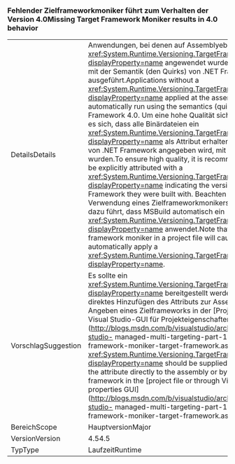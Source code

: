 ### <a name="missing-target-framework-moniker-results-in-40-behavior"></a><span data-ttu-id="a2628-101">Fehlender Zielframeworkmoniker führt zum Verhalten der Version 4.0</span><span class="sxs-lookup"><span data-stu-id="a2628-101">Missing Target Framework Moniker results in 4.0 behavior</span></span>

|   |   |
|---|---|
|<span data-ttu-id="a2628-102">Details</span><span class="sxs-lookup"><span data-stu-id="a2628-102">Details</span></span>|<span data-ttu-id="a2628-103">Anwendungen, bei denen auf Assemblyebene kein <xref:System.Runtime.Versioning.TargetFrameworkAttribute?displayProperty=name> angewendet wurde, werden automatisch mit der Semantik (den Quirks) von .NET Framework 4.0 ausgeführt.</span><span class="sxs-lookup"><span data-stu-id="a2628-103">Applications without a <xref:System.Runtime.Versioning.TargetFrameworkAttribute?displayProperty=name> applied at the assembly level will automatically run using the semantics (quirks) of the .NET Framework 4.0.</span></span> <span data-ttu-id="a2628-104">Um eine hohe Qualität sicherzustellen, empfiehlt es sich, dass alle Binärdateien ein <xref:System.Runtime.Versioning.TargetFrameworkAttribute?displayProperty=name> als Attribut erhalten, wodurch die Version von .NET Framework angegeben wird, mit denen sie erstellt wurden.</span><span class="sxs-lookup"><span data-stu-id="a2628-104">To ensure high quality, it is recommended that all binaries be explicitly attributed with a <xref:System.Runtime.Versioning.TargetFrameworkAttribute?displayProperty=name> indicating the version of the .NET Framework they were built with.</span></span> <span data-ttu-id="a2628-105">Beachten Sie, dass die Verwendung eines Zielframeworkmonikers in einer Projektdatei dazu führt, dass MSBuild automatisch ein <xref:System.Runtime.Versioning.TargetFrameworkAttribute?displayProperty=name> anwendet.</span><span class="sxs-lookup"><span data-stu-id="a2628-105">Note that using a target framework moniker in a project file will cause MSBuild to automatically apply a <xref:System.Runtime.Versioning.TargetFrameworkAttribute?displayProperty=name>.</span></span>|
|<span data-ttu-id="a2628-106">Vorschlag</span><span class="sxs-lookup"><span data-stu-id="a2628-106">Suggestion</span></span>|<span data-ttu-id="a2628-107">Es sollte ein <xref:System.Runtime.Versioning.TargetFrameworkAttribute?displayProperty=name> bereitgestellt werden, entweder durch direktes Hinzufügen des Attributs zur Assembly oder durch Angeben eines Zielframeworks in der [Projektdatei oder über die Visual Studio-GUI für Projekteigenschaften](http://blogs.msdn.com/b/visualstudio/archive/2010/05/19/visual-studio- managed-multi-targeting-part-1-concepts-target-framework-moniker-target-framework.aspx).</span><span class="sxs-lookup"><span data-stu-id="a2628-107">A <xref:System.Runtime.Versioning.TargetFrameworkAttribute?displayProperty=name> should be supplied, either through adding the attribute directly to the assembly or by specifying a target framework in the [project file or through Visual Studio's project properties GUI](http://blogs.msdn.com/b/visualstudio/archive/2010/05/19/visual-studio- managed-multi-targeting-part-1-concepts-target-framework-moniker-target-framework.aspx).</span></span>|
|<span data-ttu-id="a2628-108">Bereich</span><span class="sxs-lookup"><span data-stu-id="a2628-108">Scope</span></span>|<span data-ttu-id="a2628-109">Hauptversion</span><span class="sxs-lookup"><span data-stu-id="a2628-109">Major</span></span>|
|<span data-ttu-id="a2628-110">Version</span><span class="sxs-lookup"><span data-stu-id="a2628-110">Version</span></span>|<span data-ttu-id="a2628-111">4.5</span><span class="sxs-lookup"><span data-stu-id="a2628-111">4.5</span></span>|
|<span data-ttu-id="a2628-112">Typ</span><span class="sxs-lookup"><span data-stu-id="a2628-112">Type</span></span>|<span data-ttu-id="a2628-113">Laufzeit</span><span class="sxs-lookup"><span data-stu-id="a2628-113">Runtime</span></span>|

